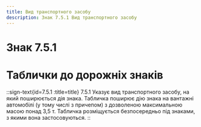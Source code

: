 ```yaml
---
title: Вид транспортного засобу
description: Знак 7.5.1 Вид транспортного засобу
---
```

# Знак 7.5.1
# Таблички до дорожніх знаків
::sign-text{id=7.5.1 :title=title}
7.5.1 Указує вид транспортного засобу, на який поширюється дія знака. Табличка поширює дію знака на вантажні автомобілі (у тому числі з причепом) з дозволеною максимальною масою понад 3,5 т.
Табличка розміщується безпосередньо під знаками, з якими вона застосовуються.
::